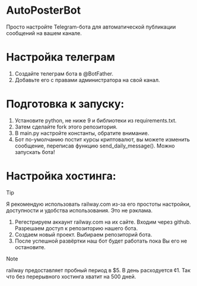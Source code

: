 # AutoPosterBot
Просто настройте Telegram-бота для автоматической публикации сообщений на вашем канале.

# Настройка телеграм
1. Создайте телеграм бота в @BotFather.
2. Добавьте его с правами администратора на свой канал.

# Подготовка к запуску:
1. Установите python, не ниже 9 и библиотеки из requirements.txt.
2. Затем сделайте fork этого репозитория.
3. В main.py настройте константы, обратите внимание.
4. Бот по-умолчанию постит курсы криптовалют, вы можете изменить сообщение, переписав функцию send_daily_message().
Можно запускать бота!

# Настройка хостинга:
> [!TIP]
> Я рекомендую использовать railway.com из-за его простоты настройки, доступности и удобства использования. Это не рэклама.

1. Регестрируем аккаунт railway.com на их сайте. Входим через github. Разрешаем доступ к репозиторию нашего бота.
2. Создаем новый проект. Выбираем репозиторий бота.
3. После успешной развёртки наш бот будет работать пока Вы его не остановите.

> [!NOTE]
> railway предоставляет пробный период в $5. В день расходуется ¢1. Так что без перерывного хостинга хватит на 500 дней.
